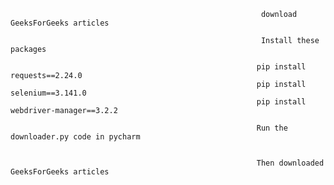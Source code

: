                                                                   
                                                            download GeeksForGeeks articles
                                                            
                                                            Install these packages 
                                                            
                                                           pip install requests==2.24.0
                                                           pip install selenium==3.141.0
                                                           pip install webdriver-manager==3.2.2
                                                           
                                                           Run the downloader.py code in pycharm
                                                           
                                                          
                                                           Then downloaded GeeksForGeeks articles
   
                                                           
                                                           
                                   
                                           
